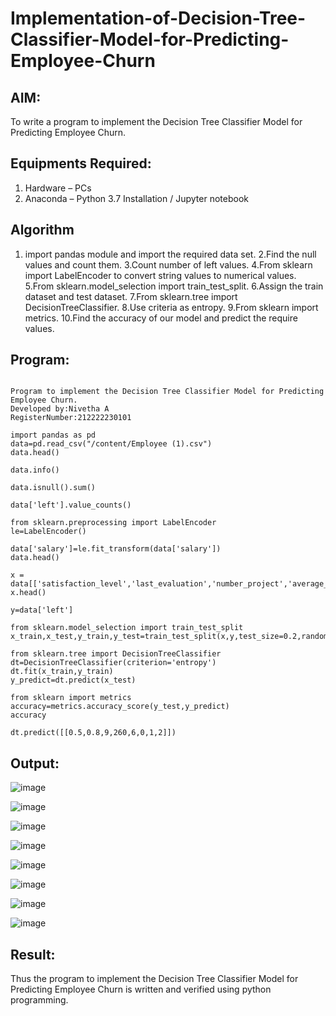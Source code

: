 # Implementation-of-Decision-Tree-Classifier-Model-for-Predicting-Employee-Churn

## AIM:
To write a program to implement the Decision Tree Classifier Model for Predicting Employee Churn.

## Equipments Required:
1. Hardware – PCs
2. Anaconda – Python 3.7 Installation / Jupyter notebook

## Algorithm
1. import pandas module and import the required data set.
2.Find the null values and count them.
3.Count number of left values.
4.From sklearn import LabelEncoder to convert string values to numerical values.
5.From sklearn.model_selection import train_test_split.
6.Assign the train dataset and test dataset.
7.From sklearn.tree import DecisionTreeClassifier.
8.Use criteria as entropy.
9.From sklearn import metrics.
10.Find the accuracy of our model and predict the require values. 

## Program:
```

Program to implement the Decision Tree Classifier Model for Predicting Employee Churn.
Developed by:Nivetha A 
RegisterNumber:212222230101 

import pandas as pd
data=pd.read_csv("/content/Employee (1).csv")
data.head()

data.info()

data.isnull().sum()

data['left'].value_counts()

from sklearn.preprocessing import LabelEncoder
le=LabelEncoder()

data['salary']=le.fit_transform(data['salary'])
data.head()

x = data[['satisfaction_level','last_evaluation','number_project','average_montly_hours','time_spend_company','Work_accident','promotion_last_5years','salary']]
x.head()

y=data['left']

from sklearn.model_selection import train_test_split
x_train,x_test,y_train,y_test=train_test_split(x,y,test_size=0.2,random_state=100)

from sklearn.tree import DecisionTreeClassifier
dt=DecisionTreeClassifier(criterion='entropy')
dt.fit(x_train,y_train)
y_predict=dt.predict(x_test)

from sklearn import metrics
accuracy=metrics.accuracy_score(y_test,y_predict)
accuracy

dt.predict([[0.5,0.8,9,260,6,0,1,2]])

```

## Output:

![image](https://github.com/nivetharajaa/Implementation-of-Decision-Tree-Classifier-Model-for-Predicting-Employee-Churn/assets/120543388/64462bca-ef79-4a6a-9001-429237ec561d)

![image](https://github.com/nivetharajaa/Implementation-of-Decision-Tree-Classifier-Model-for-Predicting-Employee-Churn/assets/120543388/051219ca-58dd-43b1-bc4a-078a329a9378)

![image](https://github.com/nivetharajaa/Implementation-of-Decision-Tree-Classifier-Model-for-Predicting-Employee-Churn/assets/120543388/ce61c6ae-0526-4e7e-bbd3-a35ca856ed5a)

![image](https://github.com/nivetharajaa/Implementation-of-Decision-Tree-Classifier-Model-for-Predicting-Employee-Churn/assets/120543388/b2c9a12f-34f6-402b-bd1c-3b822e0c4232)

![image](https://github.com/nivetharajaa/Implementation-of-Decision-Tree-Classifier-Model-for-Predicting-Employee-Churn/assets/120543388/7ea26869-f848-447e-a739-1078421e5b0c)

![image](https://github.com/nivetharajaa/Implementation-of-Decision-Tree-Classifier-Model-for-Predicting-Employee-Churn/assets/120543388/b1086ed9-648f-49f9-a418-014357262c81)

![image](https://github.com/nivetharajaa/Implementation-of-Decision-Tree-Classifier-Model-for-Predicting-Employee-Churn/assets/120543388/fe578dda-a511-44e5-afa5-0ad37776fe99)

![image](https://github.com/nivetharajaa/Implementation-of-Decision-Tree-Classifier-Model-for-Predicting-Employee-Churn/assets/120543388/4a8a571a-fcad-41b0-85a4-ef45a7f15250)

## Result:
Thus the program to implement the  Decision Tree Classifier Model for Predicting Employee Churn is written and verified using python programming.

